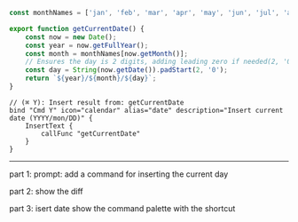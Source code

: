 ```js
const monthNames = ['jan', 'feb', 'mar', 'apr', 'may', 'jun', 'jul', 'aug', 'sep', 'oct', 'nov', 'dec'];

export function getCurrentDate() {
	const now = new Date();
	const year = now.getFullYear();
	const month = monthNames[now.getMonth()];
	// Ensures the day is 2 digits, adding leading zero if needed(2, '0');
	const day = String(now.getDate()).padStart(2, '0'); 
	return `${year}/${month}/${day}`;
}
```

```kdl
// (⌘ Y): Insert result from: getCurrentDate
bind "Cmd Y" icon="calendar" alias="date" description="Insert current date (YYYY/mon/DD)" { 
	InsertText {
		callFunc "getCurrentDate"
	} 
}
```

---

part 1:
prompt:
add a command for inserting the current day

part 2:
show the diff

part 3:
isert date
show the command palette with the shortcut

